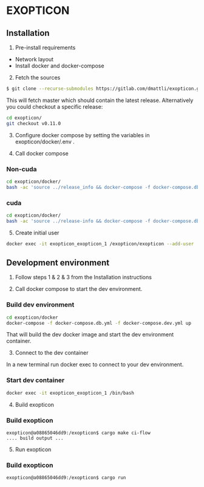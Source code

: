 # EXOPTICON

## Installation
1. Pre-install requirements
* Network layout
* Install docker and docker-compose
2. Fetch the sources

```bash
$ git clone --recurse-submodules https://gitlab.com/dmattli/exopticon.git
```

This will fetch master which should contain the latest
release. Alternatively you could checkout a specific release:

```bash
cd exopticon/
git checkout v0.11.0
```

3. Configure docker compose by setting the variables in exopticon/docker/.env .

4. Call docker compose

### Non-cuda
```bash
cd exopticon/docker/
bash -ac 'source ../release_info && docker-compose -f docker-compose.db.yml -f docker-compose.yml up -d'
```

### cuda
```bash
cd exopticon/docker/
bash -ac 'source ../release-info && docker-compose -f docker-compose.db.yml -f docker-compose.yml -f docker-compose.cuda.yml -d'
```

5. Create initial user

```bash
docker exec -it exopticon_exopticon_1 /exopticon/exopticon --add-user
```

## Development environment

1. Follow steps 1 & 2 & 3 from the Installation instructions

2. Call docker compose to start the dev environment.

### Build dev environment
```bash
cd exopticon/docker
docker-compose -f docker-compose.db.yml -f docker-compose.dev.yml up
```

That will build the dev docker image and start the dev environment container.

3. Connect to the dev container

In a new terminal run docker exec to connect to your dev environment.

### Start dev container
```bash
docker exec -it exopticon_exopticon_1 /bin/bash
```

4. Build exopticon

### Build exopticon
```
exopticon@a08865046dd9:/exopticon$ cargo make ci-flow
.... build output ...
```

5. Run exopticon

### Build exopticon
```
exopticon@a08865046dd9:/exopticon$ cargo run

```

